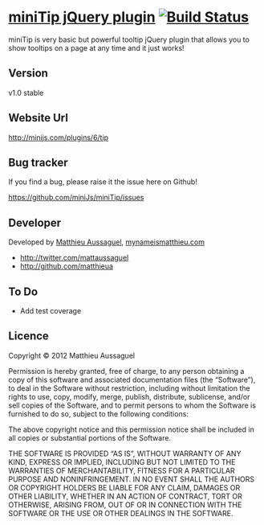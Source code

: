 # [miniTip jQuery plugin](http://minijs.com/plugins/8/notification) [![Build Status](https://secure.travis-ci.org/miniJs/miniTip.png?branch=master)](http://travis-ci.org/matthieua/miniTip)

miniTip is very basic but powerful tooltip jQuery plugin that allows you to show tooltips on a page at any time and it just works!

## Version

v1.0 stable

## Website Url

http://minijs.com/plugins/6/tip

## Bug tracker

If you find a bug, please raise it the issue here on Github! 

https://github.com/miniJs/miniTip/issues

## Developer

Developed by [Matthieu Aussaguel](mailto:matthieu.aussaguel@gmail.com), [mynameismatthieu.com](http://mynameismatthieu.com)

+ http://twitter.com/mattaussaguel
+ http://github.com/matthieua

## To Do

* Add test coverage

## Licence

Copyright &copy; 2012 Matthieu Aussaguel

Permission is hereby granted, free of charge, to any person obtaining a copy of this software and associated documentation files (the “Software”), to deal in the Software without restriction, including without limitation the rights to use, copy, modify, merge, publish, distribute, sublicense, and/or sell copies of the Software, and to permit persons to whom the Software is furnished to do so, subject to the following conditions:

The above copyright notice and this permission notice shall be included in all copies or substantial portions of the Software.

THE SOFTWARE IS PROVIDED “AS IS”, WITHOUT WARRANTY OF ANY KIND, EXPRESS OR IMPLIED, INCLUDING BUT NOT LIMITED TO THE WARRANTIES OF MERCHANTABILITY, FITNESS FOR A PARTICULAR PURPOSE AND NONINFRINGEMENT. IN NO EVENT SHALL THE AUTHORS OR COPYRIGHT HOLDERS BE LIABLE FOR ANY CLAIM, DAMAGES OR OTHER LIABILITY, WHETHER IN AN ACTION OF CONTRACT, TORT OR OTHERWISE, ARISING FROM, OUT OF OR IN CONNECTION WITH THE SOFTWARE OR THE USE OR OTHER DEALINGS IN THE SOFTWARE.